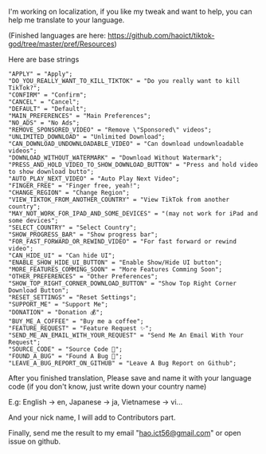 I'm working on localization, if you like my tweak and want to help, you can help me translate to your language.

(Finished languages are here: https://github.com/haoict/tiktok-god/tree/master/pref/Resources)

Here are base strings

```
"APPLY" = "Apply";
"DO_YOU_REALLY_WANT_TO_KILL_TIKTOK" = "Do you really want to kill TikTok?";
"CONFIRM" = "Confirm";
"CANCEL" = "Cancel";
"DEFAULT" = "Default";
"MAIN_PREFERENCES" = "Main Preferences";
"NO_ADS" = "No Ads";
"REMOVE_SPONSORED_VIDEO" = "Remove \"Sponsored\" videos";
"UNLIMITED_DOWNLOAD" = "Unlimited Download";
"CAN_DOWNLOAD_UNDOWNLOADABLE_VIDEO" = "Can download undownloadable videos";
"DOWNLOAD_WITHOUT_WATERMARK" = "Download Without Watermark";
"PRESS_AND_HOLD_VIDEO_TO_SHOW_DOWNLOAD_BUTTON" = "Press and hold video to show download butto";
"AUTO_PLAY_NEXT_VIDEO" = "Auto Play Next Video";
"FINGER_FREE" = "Finger free, yeah!";
"CHANGE_REGION" = "Change Region";
"VIEW_TIKTOK_FROM_ANOTHER_COUNTRY" = "View TikTok from another country";
"MAY_NOT_WORK_FOR_IPAD_AND_SOME_DEVICES" = "(may not work for iPad and some devices";
"SELECT_COUNTRY" = "Select Country";
"SHOW_PROGRESS_BAR" = "Show progress bar";
"FOR_FAST_FORWARD_OR_REWIND_VIDEO" = "For fast forward or rewind video";
"CAN_HIDE_UI" = "Can hide UI";
"ENABLE_SHOW_HIDE_UI_BUTTON" = "Enable Show/Hide UI button";
"MORE_FEATURES_COMMING_SOON" = "More Features Comming Soon";
"OTHER_PREFERENCES" = "Other Preferences";
"SHOW_TOP_RIGHT_CORNER_DOWNLOAD_BUTTON" = "Show Top Right Corner Download Button";
"RESET_SETTINGS" = "Reset Settings";
"SUPPORT_ME" = "Support Me";
"DONATION" = "Donation 💰";
"BUY_ME_A_COFFEE" = "Buy me a coffee";
"FEATURE_REQUEST" = "Feature Request ✨";
"SEND_ME_AN_EMAIL_WITH_YOUR_REQUEST" = "Send Me An Email With Your Request";
"SOURCE_CODE" = "Source Code 🤖";
"FOUND_A_BUG" = "Found A Bug 🐛";
"LEAVE_A_BUG_REPORT_ON_GITHUB" = "Leave A Bug Report on Github";
```

After you finished translation, Please save and name it with your language code (if you don't know, just write down your country name)

E.g: English -> en, Japanese -> ja, Vietnamese -> vi...

And your nick name, I will add to Contributors part.

Finally, send me the result to my email "hao.ict56@gmail.com" or open issue on github.
